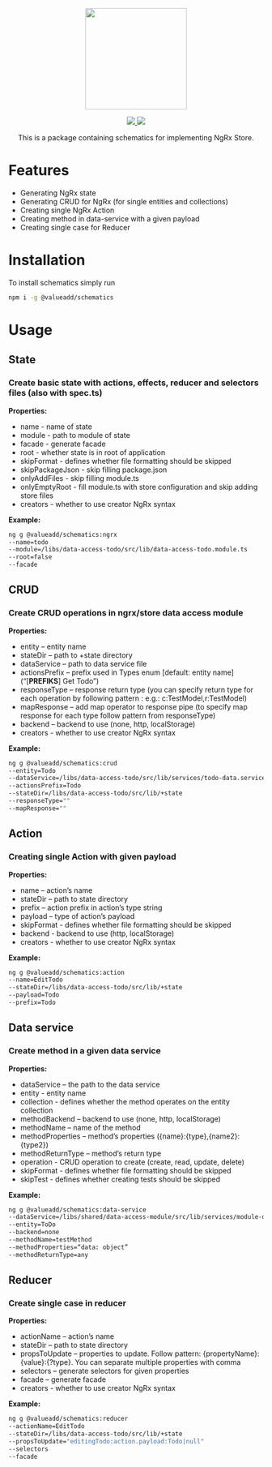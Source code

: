 <p align="center">
  <img width="200" height="200" src="https://user-images.githubusercontent.com/43951141/127284972-ef7d5ac4-c94b-4876-8685-e54b7b48ac0a.png">
</p>
<p align="center">
  <a href="https://circleci.com/gh/valueadd-poland/va-schematics">
    <img src="https://circleci.com/gh/valueadd-poland/va-schematics.svg?style=svg" />
  </a>
  <a href="https://coveralls.io/r/valueadd-poland/va-schematics?branch=master">
    <img src="https://coveralls.io/repos/valueadd-poland/va-schematics/badge.svg?branch=master" />
  </a>
</p>

<p align="center">
  This is a package containing schematics for implementing NgRx Store.
</p>

# Features
* Generating NgRx state
* Generating CRUD for NgRx (for single entities and collections)
* Creating single NgRx Action
* Creating method in data-service with a given payload
* Creating single case for Reducer

# Installation

To install schematics simply run
```bash
npm i -g @valueadd/schematics
```

# Usage

## State

### Create basic state with actions, effects, reducer and selectors files (also with spec.ts)

**Properties:**

* name - name of state
* module - path to module of state
* facade - generate facade
* root - whether state is in root of application
* skipFormat - defines whether file formatting should be skipped
* skipPackageJson - skip filling package.json
* onlyAddFiles - skip filling module.ts
* onlyEmptyRoot - fill module.ts with store configuration and skip adding store files
* creators - whether to use creator NgRx syntax

**Example:**

```bash
ng g @valueadd/schematics:ngrx 
--name=todo
--module=/libs/data-access-todo/src/lib/data-access-todo.module.ts 
--root=false 
--facade
```

## CRUD

### Create CRUD operations in ngrx/store data access module

**Properties:**

* entity – entity name
* stateDir – path to +state directory
* dataService – path to data service file
* actionsPrefix – prefix used in Types enum [default: entity name] (“[__PREFIKS__] Get Todo”)
* responseType – response return type (you can specify return type for each operation by following pattern <operation>:<responseType> 
  e.g.: c:TestModel,r:TestModel)
* mapResponse – add map operator to response pipe (to specify map response for each type follow pattern from responseType)
* backend – backend to use (none, http, localStorage)
* creators - whether to use creator NgRx syntax
  
**Example:**
  
```bash
ng g @valueadd/schematics:crud 
--entity=Todo 
--dataService=/libs/data-access-todo/src/lib/services/todo-data.service.ts 
--actionsPrefix=Todo 
--stateDir=/libs/data-access-todo/src/lib/+state 
--responseType="" 
--mapResponse=""
```

## Action

### Creating single Action with given payload

**Properties:**

* name – action’s name
* stateDir – path to state directory
* prefix – action prefix in action’s type string
* payload – type of action’s payload
* skipFormat - defines whether file formatting should be skipped
* backend - backend to use (http, localStorage)
* creators - whether to use creator NgRx syntax

**Example:**
```bash
ng g @valueadd/schematics:action 
--name=EditTodo 
--stateDir=/libs/data-access-todo/src/lib/+state 
--payload=Todo 
--prefix=Todo
```
  
## Data service
  
### Create method in a given data service
  
**Properties:**
  
* dataService – the path to the data service
* entity - entity name
* collection - defines whether the method operates on the entity collection
* methodBackend – backend to use (none, http, localStorage)
* methodName – name of the method
* methodProperties – method’s properties ({name}:{type},{name2}:{type2})
* methodReturnType – method’s return type
* operation - CRUD operation to create (create, read, update, delete)
* skipFormat - defines whether file formatting should be skipped
* skipTest - defines whether creating tests should be skipped

  
**Example:**
  
```bash
ng g @valueadd/schematics:data-service 
--dataService=/libs/shared/data-access-module/src/lib/services/module-data.service.ts 
--entity=ToDo
--backend=none 
--methodName=testMethod 
--methodProperties=“data: object” 
--methodReturnType=any
```
  
## Reducer
  
### Create single case in reducer
  
**Properties:** 
  
* actionName – action’s name
* stateDir – path to state directory
* propsToUpdate – properties to update. Follow pattern: {propertyName}:{value}:{?type}. You can separate multiple properties with comma
* selectors – generate selectors for given properties
* facade – generate facade
* creators - whether to use creator NgRx syntax
  
**Example:**

```bash
ng g @valueadd/schematics:reducer 
--actionName=EditTodo 
--stateDir=/libs/data-access-todo/src/lib/+state 
--propsToUpdate="editingTodo:action.payload:Todo|null" 
--selectors 
--facade
```
